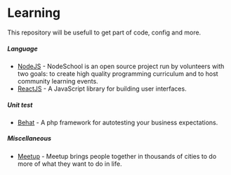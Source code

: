 Learning
=======
This repository will be usefull to get part of code, config and more.

##### Language
* [NodeJS](https://nodeschool.io/fr-fr/) - NodeSchool is an open source project run by volunteers with two goals: to create high quality programming curriculum and to host community learning events.
* [ReactJS](https://facebook.github.io/react/) - A JavaScript library for building user interfaces.

##### Unit test
* [Behat](https://gist.github.com/cordoval/1206686) - A php framework for autotesting your business expectations.

##### Miscellaneous
* [Meetup](https://www.meetup.com/fr-FR/) - Meetup brings people together in thousands of cities to do more of what they want to do in life.
